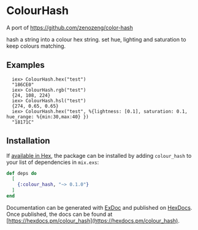 # ColourHash
 
  A port of https://github.com/zenozeng/color-hash

  hash a string into a colour hex string.
  set hue, lighting and saturation to keep colours matching.

  ## Examples
      
      iex> ColourHash.hex("test")
      "186CE0"
      iex> ColourHash.rgb("test")
      {24, 108, 224}
      iex> ColourHash.hsl("test")
      {274, 0.65, 0.65}
      iex> ColourHash.hex("test", %{lightness: [0.1], saturation: 0.1, hue_range: %{min:30,max:40} })
      "18171C"

## Installation

If [available in Hex](https://hex.pm/docs/publish), the package can be installed
by adding `colour_hash` to your list of dependencies in `mix.exs`:

```elixir
def deps do
  [
    {:colour_hash, "~> 0.1.0"}
  ]
end
```

Documentation can be generated with [ExDoc](https://github.com/elixir-lang/ex_doc)
and published on [HexDocs](https://hexdocs.pm). Once published, the docs can
be found at [https://hexdocs.pm/colour_hash](https://hexdocs.pm/colour_hash).

